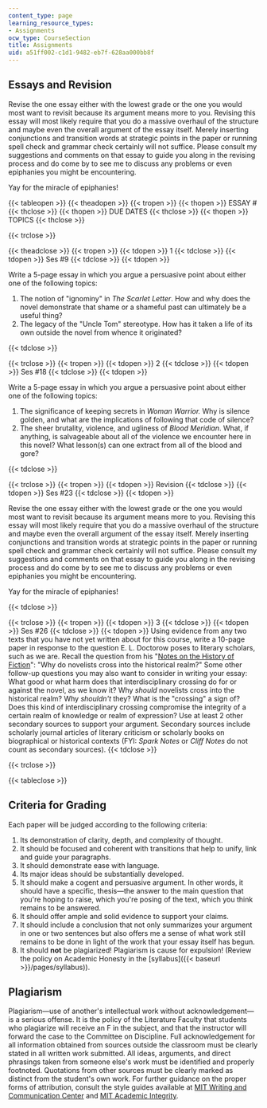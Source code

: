```yaml
---
content_type: page
learning_resource_types:
- Assignments
ocw_type: CourseSection
title: Assignments
uid: a51ff002-c1d1-9482-eb7f-628aa000bb8f
---
```


Essays and Revision
-------------------

Revise the one essay either with the lowest grade or the one you would most want to revisit because its argument means more to you. Revising this essay will most likely require that you do a massive overhaul of the structure and maybe even the overall argument of the essay itself. Merely inserting conjunctions and transition words at strategic points in the paper or running spell check and grammar check certainly will not suffice. Please consult my suggestions and comments on that essay to guide you along in the revising process and do come by to see me to discuss any problems or even epiphanies you might be encountering.

Yay for the miracle of epiphanies!

{{< tableopen >}}
{{< theadopen >}}
{{< tropen >}}
{{< thopen >}}
ESSAY #
{{< thclose >}}
{{< thopen >}}
DUE DATES
{{< thclose >}}
{{< thopen >}}
TOPICS
{{< thclose >}}

{{< trclose >}}

{{< theadclose >}}
{{< tropen >}}
{{< tdopen >}}
1
{{< tdclose >}}
{{< tdopen >}}
Ses #9
{{< tdclose >}}
{{< tdopen >}}


Write a 5-page essay in which you argue a persuasive point about either one of the following topics:

1.  The notion of "ignominy" in _The Scarlet Letter_. How and why does the novel demonstrate that shame or a shameful past can ultimately be a useful thing?
2.  The legacy of the "Uncle Tom" stereotype. How has it taken a life of its own outside the novel from whence it originated?


{{< tdclose >}}

{{< trclose >}}
{{< tropen >}}
{{< tdopen >}}
2
{{< tdclose >}}
{{< tdopen >}}
Ses #18
{{< tdclose >}}
{{< tdopen >}}


Write a 5-page essay in which you argue a persuasive point about either one of the following topics:

1.  The significance of keeping secrets in _Woman Warrior._ Why is silence golden, and what are the implications of following that code of silence?
2.  The sheer brutality, violence, and ugliness of _Blood Meridian_. What, if anything, is salvageable about all of the violence we encounter here in this novel? What lesson(s) can one extract from all of the blood and gore?


{{< tdclose >}}

{{< trclose >}}
{{< tropen >}}
{{< tdopen >}}
Revision
{{< tdclose >}}
{{< tdopen >}}
Ses #23
{{< tdclose >}}
{{< tdopen >}}


Revise the one essay either with the lowest grade or the one you would most want to revisit because its argument means more to you. Revising this essay will most likely require that you do a massive overhaul of the structure and maybe even the overall argument of the essay itself. Merely inserting conjunctions and transition words at strategic points in the paper or running spell check and grammar check certainly will not suffice. Please consult my suggestions and comments on that essay to guide you along in the revising process and do come by to see me to discuss any problems or even epiphanies you might be encountering.

Yay for the miracle of epiphanies!


{{< tdclose >}}

{{< trclose >}}
{{< tropen >}}
{{< tdopen >}}
3
{{< tdclose >}}
{{< tdopen >}}
Ses #26
{{< tdclose >}}
{{< tdopen >}}
Using evidence from any two texts that you have not yet written about for this course, write a 10-page paper in response to the question E. L. Doctorow poses to literary scholars, such as we are. Recall the question from his "[Notes on the History of Fiction](http://www.theatlantic.com/doc/200608/doctorow)": "Why do novelists cross into the historical realm?" Some other follow-up questions you may also want to consider in writing your essay: What good or what harm does that interdisciplinary crossing do for or against the novel, as we know it? Why _should_ novelists cross into the historical realm? Why _shouldn't_ they? What is the "crossing" a sign of? Does this kind of interdisciplinary crossing compromise the integrity of a certain realm of knowledge or realm of expression? Use at least 2 other secondary sources to support your argument. Secondary sources include scholarly journal articles of literary criticism or scholarly books on biographical or historical contexts (FYI: _Spark Notes_ or _Cliff Notes_ do not count as secondary sources).
{{< tdclose >}}

{{< trclose >}}

{{< tableclose >}}

Criteria for Grading
--------------------

Each paper will be judged according to the following criteria:

1.  Its demonstration of clarity, depth, and complexity of thought.
2.  It should be focused and coherent with transitions that help to unify, link and guide your paragraphs.
3.  It should demonstrate ease with language.
4.  Its major ideas should be substantially developed.
5.  It should make a cogent and persuasive argument. In other words, it should have a specific, thesis—the answer to the main question that you're hoping to raise, which you're posing of the text, which you think remains to be answered.
6.  It should offer ample and solid evidence to support your claims.
7.  It should include a conclusion that not only summarizes your argument in one or two sentences but also offers me a sense of what work still remains to be done in light of the work that your essay itself has begun.
8.  It should **not** be plagiarized! Plagiarism is cause for expulsion! (Review the policy on Academic Honesty in the [syllabus]({{< baseurl >}}/pages/syllabus)).

Plagiarism
----------

Plagiarism—use of another's intellectual work without acknowledgement—is a serious offense. It is the policy of the Literature Faculty that students who plagiarize will receive an F in the subject, and that the instructor will forward the case to the Committee on Discipline. Full acknowledgement for all information obtained from sources outside the classroom must be clearly stated in all written work submitted. All ideas, arguments, and direct phrasings taken from someone else's work must be identified and properly footnoted. Quotations from other sources must be clearly marked as distinct from the student's own work. For further guidance on the proper forms of attribution, consult the style guides available at [MIT Writing and Communication Center](http://web.mit.edu/writing/index.html) and [MIT Academic Integrity](http://web.mit.edu/academicintegrity/).